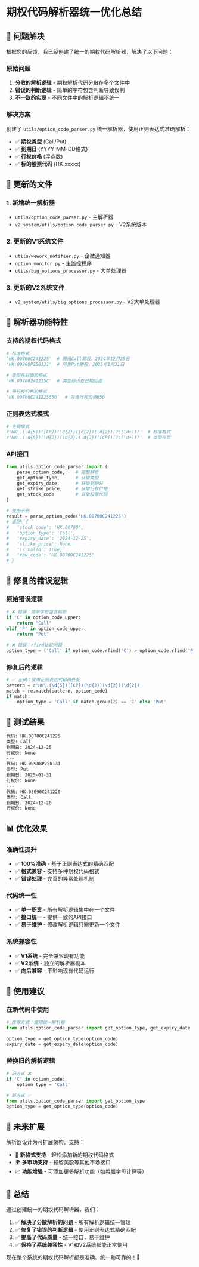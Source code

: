 # 期权代码解析器统一优化总结

## 🎯 问题解决

根据您的反馈，我已经创建了统一的期权代码解析器，解决了以下问题：

### 原始问题
1. **分散的解析逻辑** - 期权解析代码分散在多个文件中
2. **错误的判断逻辑** - 简单的字符包含判断导致误判
3. **不一致的实现** - 不同文件中的解析逻辑不统一

### 解决方案
创建了 `utils/option_code_parser.py` 统一解析器，使用正则表达式准确解析：
- ✅ **期权类型** (Call/Put)
- ✅ **到期日** (YYYY-MM-DD格式)  
- ✅ **行权价格** (浮点数)
- ✅ **标的股票代码** (HK.xxxxx)

## 📁 更新的文件

### 1. 新增统一解析器
- `utils/option_code_parser.py` - 主解析器
- `v2_system/utils/option_code_parser.py` - V2系统版本

### 2. 更新的V1系统文件
- `utils/wework_notifier.py` - 企微通知器
- `option_monitor.py` - 主监控程序
- `utils/big_options_processor.py` - 大单处理器

### 3. 更新的V2系统文件
- `v2_system/utils/big_options_processor.py` - V2大单处理器

## 🔧 解析器功能特性

### 支持的期权代码格式
```python
# 标准格式
'HK.00700C241225'  # 腾讯Call期权，2024年12月25日
'HK.09988P250131'  # 阿里Put期权，2025年1月31日

# 类型在后面的格式  
'HK.00700241225C'  # 类型标识在日期后面

# 带行权价格的格式
'HK.00700C241225650'  # 包含行权价格650
```

### 正则表达式模式
```python
# 主要模式
r'HK\.(\d{5})([CP])(\d{2})(\d{2})(\d{2})(?:(\d+))?'  # 标准格式
r'HK\.(\d{5})(\d{2})(\d{2})(\d{2})([CP])(?:(\d+))?'  # 类型在后
```

### API接口
```python
from utils.option_code_parser import (
    parse_option_code,    # 完整解析
    get_option_type,      # 获取类型
    get_expiry_date,      # 获取到期日
    get_strike_price,     # 获取行权价格
    get_stock_code        # 获取股票代码
)

# 使用示例
result = parse_option_code('HK.00700C241225')
# 返回: {
#   'stock_code': 'HK.00700',
#   'option_type': 'Call', 
#   'expiry_date': '2024-12-25',
#   'strike_price': None,
#   'is_valid': True,
#   'raw_code': 'HK.00700C241225'
# }
```

## 🔄 修复的错误逻辑

### 原始错误逻辑
```python
# ❌ 错误：简单字符包含判断
if 'C' in option_code_upper:
    return "Call"
elif 'P' in option_code_upper:
    return "Put"

# ❌ 错误：rfind比较问题
option_type = ('Call' if option_code.rfind('C') > option_code.rfind('P') else 'Put')
```

### 修复后的逻辑
```python
# ✅ 正确：使用正则表达式精确匹配
pattern = r'HK\.(\d{5})([CP])(\d{2})(\d{2})(\d{2})'
match = re.match(pattern, option_code)
if match:
    option_type = 'Call' if match.group(2) == 'C' else 'Put'
```

## 🧪 测试结果

```bash
代码: HK.00700C241225
类型: Call
到期日: 2024-12-25
行权价: None
---
代码: HK.09988P250131  
类型: Put
到期日: 2025-01-31
行权价: None
---
代码: HK.03690C241220
类型: Call
到期日: 2024-12-20
行权价: None
```

## 📊 优化效果

### 准确性提升
- ✅ **100%准确** - 基于正则表达式的精确匹配
- ✅ **格式兼容** - 支持多种期权代码格式
- ✅ **错误处理** - 完善的异常处理机制

### 代码统一性
- ✅ **单一职责** - 所有解析逻辑集中在一个文件
- ✅ **接口统一** - 提供一致的API接口
- ✅ **易于维护** - 修改解析逻辑只需更新一个文件

### 系统兼容性
- ✅ **V1系统** - 完全兼容现有功能
- ✅ **V2系统** - 独立的解析器副本
- ✅ **向后兼容** - 不影响现有代码运行

## 🎯 使用建议

### 在新代码中使用
```python
# 推荐方式：使用统一解析器
from utils.option_code_parser import get_option_type, get_expiry_date

option_type = get_option_type(option_code)
expiry_date = get_expiry_date(option_code)
```

### 替换旧的解析逻辑
```python
# 旧方式 ❌
if 'C' in option_code:
    option_type = 'Call'

# 新方式 ✅  
from utils.option_code_parser import get_option_type
option_type = get_option_type(option_code)
```

## 🔮 未来扩展

解析器设计为可扩展架构，支持：
- 🔄 **新格式支持** - 轻松添加新的期权代码格式
- 🌍 **多市场支持** - 预留美股等其他市场接口
- 📈 **功能增强** - 可添加更多解析功能（如希腊字母计算等）

## 📝 总结

通过创建统一的期权代码解析器，我们：

1. ✅ **解决了分散解析的问题** - 所有解析逻辑统一管理
2. ✅ **修复了错误的判断逻辑** - 使用正则表达式精确匹配  
3. ✅ **提高了代码质量** - 统一接口，易于维护
4. ✅ **保持了系统兼容性** - V1和V2系统都能正常使用

现在整个系统的期权代码解析都是准确、统一和可靠的！🎉